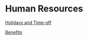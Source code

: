<!-- TITLE: Human Resources -->
<!-- SUBTITLE: Benefits, policies, and bears. Oh my! -->

# Human Resources
[Holidays and Time-off](/peopleops/timeoff)


[Benefits](/peopleops/benefits)
